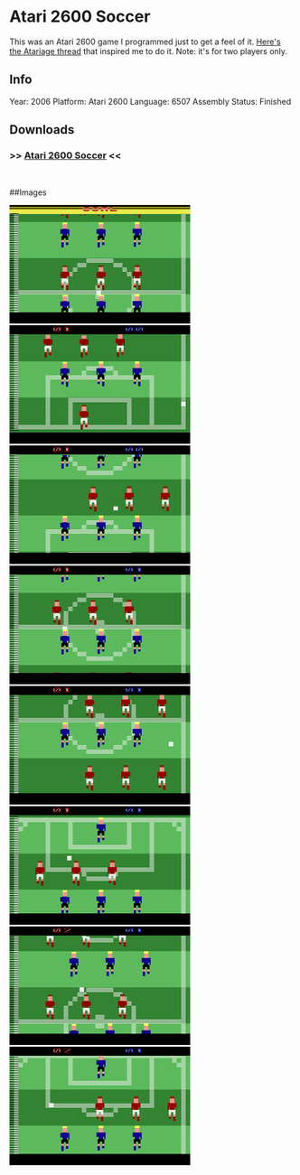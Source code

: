 # Atari 2600 Soccer

This was an Atari 2600 game I programmed just to get a feel of it.
[Here's the Atariage thread][Original thread] that inspired me to do it.
Note: it's for two players only.

## Info
Year: 2006
Platform: Atari 2600
Language: 6507 Assembly
Status: Finished

## Downloads
### >> [Atari 2600 Soccer](/downloads/a2600_soccer.zip "Download Atari 2600 Soccer") <<
<br>

##Images

<div class="ContentFlow">
	<div class="flow">
		<img class="item" src="/atari-2600-soccer/a2600_soccer.bin_0.png" />
		<img class="item" src="/atari-2600-soccer/a2600_soccer.bin_1.png" />
		<img class="item" src="/atari-2600-soccer/a2600_soccer.bin_2.png" />
		<img class="item" src="/atari-2600-soccer/a2600_soccer.bin_3.png" />
		<img class="item" src="/atari-2600-soccer/a2600_soccer.bin_4.png" />
		<img class="item" src="/atari-2600-soccer/a2600_soccer.bin_5.png" />
		<img class="item" src="/atari-2600-soccer/a2600_soccer.bin_6.png" />
		<img class="item" src="/atari-2600-soccer/a2600_soccer.bin_7.png" />
	</div>
</div>


[Original thread]: (http://www.atariage.com/forums/topic/90363-atari-2600-soccer/#entry1103567)